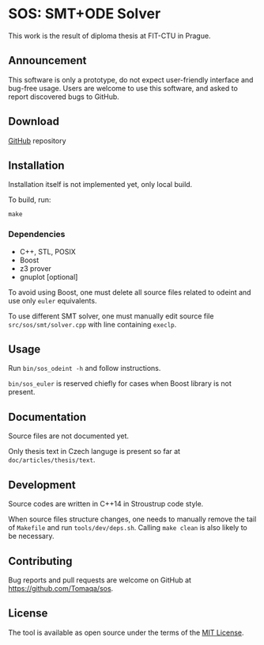 # SOS: SMT+ODE Solver

This work is the result of diploma thesis at FIT-CTU in Prague.

## Announcement

This software is only a prototype,
do not expect user-friendly interface and bug-free usage.
Users are welcome to use this software, and asked to report discovered bugs to GitHub.

## Download

[GitHub](https://github.com/Tomaqa/sos) repository

## Installation

Installation itself is not implemented yet, only local build.

To build, run:
```
make
```

### Dependencies
* C++, STL, POSIX
* Boost
* z3 prover
* gnuplot [optional]

To avoid using Boost, one must delete all source files related to odeint
and use only `euler` equivalents.

To use different SMT solver, one must manually edit source file
`src/sos/smt/solver.cpp` with line containing `execlp`.

## Usage

Run `bin/sos_odeint -h` and follow instructions.

`bin/sos_euler` is reserved chiefly
for cases when Boost library is not present.

## Documentation

Source files are not documented yet.

Only thesis text in Czech languge is present so far
at `doc/articles/thesis/text`.

## Development

Source codes are written in C++14 in Stroustrup code style.

When source files structure changes,
one needs to manually remove the tail of `Makefile`
and run `tools/dev/deps.sh`.
Calling `make clean` is also likely to be necessary.

## Contributing

Bug reports and pull requests are welcome on GitHub at
https://github.com/Tomaqa/sos.

## License

The tool is available as open source under the terms of the [MIT License](https://opensource.org/licenses/MIT).

